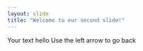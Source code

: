 ```yaml
---
layout: slide
title: "Welcome to our second slide!"
---
```

Your text hello
Use the left arrow to go back
